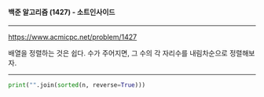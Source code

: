 #### 백준 알고리즘 (1427) - 소트인사이드

---

https://www.acmicpc.net/problem/1427

배열을 정렬하는 것은 쉽다. 수가 주어지면, 그 수의 각 자리수를 내림차순으로 정렬해보자.

---

```python
print("".join(sorted(n, reverse=True)))
```

